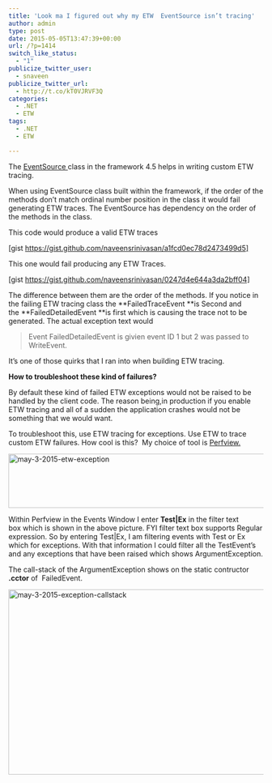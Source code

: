 ```yaml
---
title: 'Look ma I figured out why my ETW  EventSource isn’t tracing'
author: admin
type: post
date: 2015-05-05T13:47:39+00:00
url: /?p=1414
switch_like_status:
  - "1"
publicize_twitter_user:
  - snaveen
publicize_twitter_url:
  - http://t.co/kT0VJRVF3Q
categories:
  - .NET
  - ETW
tags:
  - .NET
  - ETW

---
```

The <a title="EventSource" href="https://msdn.microsoft.com/en-us/library/system.diagnostics.tracing.eventsource%28v=vs.110%29.aspx" target="_blank">EventSource </a>class in the framework 4.5 helps in writing custom ETW tracing.

When using EventSource class built within the framework, if the order of the methods don&#8217;t match ordinal number position in the class it would fail generating ETW traces. The EventSource has dependency on the order of the methods in the class.

This code would produce a valid ETW traces

[gist https://gist.github.com/naveensrinivasan/a1fcd0ec78d2473499d5]

This one would fail producing any ETW Traces.

[gist https://gist.github.com/naveensrinivasan/0247d4e644a3da2bff04]

The difference between them are the order of the methods. If you notice in the failing ETW tracing class the **FailedTraceEvent **is Second and the **FailedDetailedEvent **is first which is causing the trace not to be generated. The actual exception text would

> Event FailedDetailedEvent is givien event ID 1 but 2 was passed to WriteEvent.

It&#8217;s one of those quirks that I ran into when building ETW tracing.

**How to troubleshoot these kind of failures?**

By default these kind of failed ETW exceptions would not be raised to be handled by the client code. The reason being,in production if you enable ETW tracing and all of a sudden the application crashes would not be something that we would want.

To troubleshoot this, use ETW tracing for exceptions. Use ETW to trace custom ETW failures. How cool is this?  My choice of tool is <a title="Perfview" href="http://blogs.msdn.com/b/vancem/archive/tags/perfview/" target="_blank">Perfview.</a>

[<img class="alignleft wp-image-1424 size-large" src="https://naveensrinivasan.files.wordpress.com/2015/05/may-3-2015-etw-exception.jpg?w=660" alt="may-3-2015-etw-exception" width="660" height="107" srcset="https://www.naveensrinivasan.com/wp-content/uploads/2015/05/may-3-2015-etw-exception.jpg 1348w, https://www.naveensrinivasan.com/wp-content/uploads/2015/05/may-3-2015-etw-exception-300x49.jpg 300w, https://www.naveensrinivasan.com/wp-content/uploads/2015/05/may-3-2015-etw-exception-768x124.jpg 768w, https://www.naveensrinivasan.com/wp-content/uploads/2015/05/may-3-2015-etw-exception-1024x166.jpg 1024w" sizes="(max-width: 660px) 100vw, 660px" />][1]

Within Perfview in the Events Window I enter **Test|Ex** in the filter text box which is shown in the above picture. FYI filter text box supports Regular expression. So by entering Test|Ex, I am filtering events with Test or Ex which for exceptions. With that information I could filter all the TestEvent&#8217;s and any exceptions that have been raised which shows ArgumentException.

The call-stack of the ArgumentException shows on the static contructor **.cctor** of  FailedEvent.

[<img class="alignleft wp-image-1434 size-large" src="https://naveensrinivasan.files.wordpress.com/2015/05/may-3-2015-exception-callstack.jpg?w=660" alt="may-3-2015-exception-callstack" width="660" height="366" srcset="https://www.naveensrinivasan.com/wp-content/uploads/2015/05/may-3-2015-exception-callstack.jpg 681w, https://www.naveensrinivasan.com/wp-content/uploads/2015/05/may-3-2015-exception-callstack-300x167.jpg 300w" sizes="(max-width: 660px) 100vw, 660px" />][2]

 [1]: https://naveensrinivasan.files.wordpress.com/2015/05/may-3-2015-etw-exception.jpg
 [2]: https://naveensrinivasan.files.wordpress.com/2015/05/may-3-2015-exception-callstack.jpg
